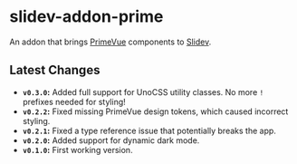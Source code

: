 # slidev-addon-prime

An addon that brings [PrimeVue](https://primevue.org) components to
[Slidev](https://sli.dev).

## Latest Changes

- **`v0.3.0`:** Added full support for UnoCSS utility classes. No more `!`
  prefixes needed for styling!
- **`v0.2.2`:** Fixed missing PrimeVue design tokens, which caused incorrect
  styling.
- **`v0.2.1`:** Fixed a type reference issue that potentially breaks the app.
- **`v0.2.0`:** Added support for dynamic dark mode.
- **`v0.1.0`:** First working version.
